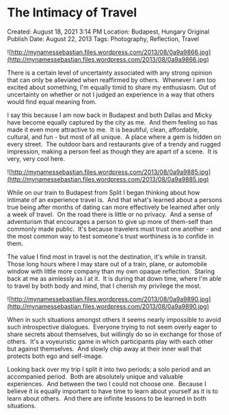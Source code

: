 # The Intimacy of Travel

Created: August 18, 2021 3:14 PM
Location: Budapest, Hungary
Original Publish Date: August 22, 2013
Tags: Photography, Reflection, Travel

![http://mynamessebastian.files.wordpress.com/2013/08/0a9a9866.jpg](http://mynamessebastian.files.wordpress.com/2013/08/0a9a9866.jpg)

There is a certain level of uncertainty associated with any strong opinion that can only be alleviated when reaffirmed by others.  Whenever I am too excited about something, I'm equally timid to share my enthusiasm. Out of uncertainty on whether or not I judged an experience in a way that others would find equal meaning from.

I say this because I am now back in Budapest and both Dallas and Micky have become equally captured by the city as me.  And them feeling so has made it even more attractive to me.  It is beautiful, clean, affordable, cultural, and fun - but most of all unique.  A place where a gem is hidden on every street.  The outdoor bars and restaurants give of a trendy and rugged impression, making a person feel as though they are apart of a scene.  It is very, very cool here.

![http://mynamessebastian.files.wordpress.com/2013/08/0a9a9885.jpg](http://mynamessebastian.files.wordpress.com/2013/08/0a9a9885.jpg)

While on our train to Budapest from Split I began thinking about how intimate of an experience travel is.  And that what's learned about a persons true being after months of dating can more effectively be learned after only a week of travel.  On the road there is little or no privacy.  And a sense of adventurism that encourages a person to give up more of them-self than commonly made public.  It's because travelers must trust one another - and the most common way to test someone's trust worthiness is to confide in them.

The value I find most in travel is not the destination, it's while in transit.  Those long hours where I may stare out of a train, plane, or automobile window with little more company than my own opaque reflection.  Staring back at me as aimlessly as I at it.  It is during that down time, where I'm able to travel by both body and mind, that I cherish my privilege the most.

![http://mynamessebastian.files.wordpress.com/2013/08/0a9a9890.jpg](http://mynamessebastian.files.wordpress.com/2013/08/0a9a9890.jpg)

When in such situations amongst others it seems nearly impossible to avoid such introspective dialogues.  Everyone trying to not seem overly eager to share secrets about themselves, but willingly do so in exchange for those of others.  It's a voyeuristic game in which participants play with each other but against themselves.  And slowly chip away at their inner wall that protects both ego and self-image.

Looking back over my trip I split it into two periods; a solo period and an accompanied period.  Both are absolutely unique and valuable experiences.  And between the two I could not choose one.  Because I believe it is equally important to have time to learn about yourself as it is to learn about others.  And there are infinite lessons to be learned in both situations.